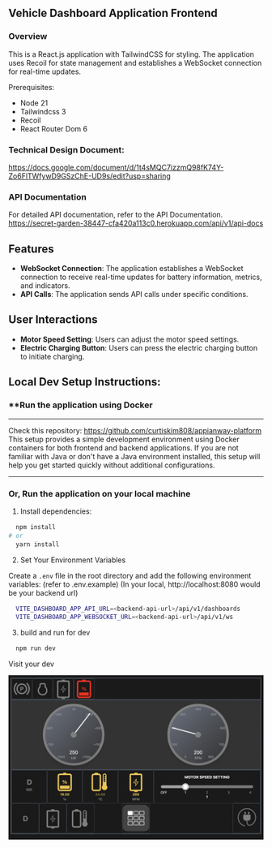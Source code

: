 ## Vehicle Dashboard Application Frontend

### Overview

This is a React.js application with TailwindCSS for styling. The application uses Recoil for state management and establishes a WebSocket connection for real-time updates.

Prerequisites:

- Node 21
- Tailwindcss 3
- Recoil
- React Router Dom 6

### Technical Design Document:

https://docs.google.com/document/d/1t4sMQC7izzmQ98fK74Y-Zo6FlTWfywD9GSzChE-UD9s/edit?usp=sharing

### API Documentation

For detailed API documentation, refer to the API Documentation.
https://secret-garden-38447-cfa420a113c0.herokuapp.com/api/v1/api-docs

## Features

- **WebSocket Connection**: The application establishes a WebSocket connection to receive real-time updates for battery information, metrics, and indicators.
- **API Calls**: The application sends API calls under specific conditions.

## User Interactions

- **Motor Speed Setting**: Users can adjust the motor speed settings.
- **Electric Charging Button**: Users can press the electric charging button to initiate charging.

## Local Dev Setup Instructions:
### **Run the application using Docker
-----------

Check this repository: https://github.com/curtiskim808/appianway-platform
This setup provides a simple development environment using Docker containers for both frontend and backend applications. If you are not familiar with Java or don't have a Java environment installed, this setup will help you get started quickly without additional configurations.

-----------
### Or, Run the application on your local machine

1. Install dependencies:

```bash
  npm install
# or
  yarn install
```

2. Set Your Environment Variables

Create a `.env` file in the root directory and add the following environment variables: (refer to .env.example)
(In your local, http://localhost:8080 would be your backend url)
```bash
  VITE_DASHBOARD_APP_API_URL=<backend-api-url>/api/v1/dashboards
  VITE_DASHBOARD_APP_WEBSOCKET_URL=<backend-api-url>/api/v1/ws
```

3. build and run for dev

```bash
  npm run dev
```

Visit your dev

![alt text](image.png)



